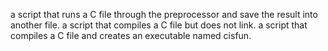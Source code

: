  a script that runs a C file through the preprocessor and save the result into another file.
a script that compiles a C file but does not link.
 a script that compiles a C file and creates an executable named cisfun.
